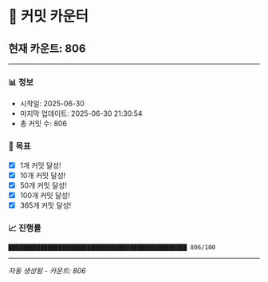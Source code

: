 # 🔢 커밋 카운터

## 현재 카운트: 806

---

### 📊 정보
- 시작일: 2025-06-30
- 마지막 업데이트: 2025-06-30 21:30:54
- 총 커밋 수: 806

### 🎯 목표
- [x] 1개 커밋 달성!
- [x] 10개 커밋 달성!
- [x] 50개 커밋 달성!
- [x] 100개 커밋 달성!
- [x] 365개 커밋 달성!

### 📈 진행률
```
██████████████████████████████████████████████████ 806/100
```

---
*자동 생성됨 - 카운트: 806*
